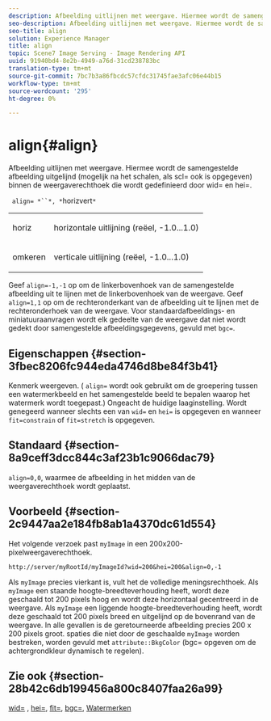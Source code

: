 ```yaml
---
description: Afbeelding uitlijnen met weergave. Hiermee wordt de samengestelde afbeelding uitgelijnd (mogelijk na het schalen, als scl= ook is opgegeven) binnen de weergaverechthoek die wordt gedefinieerd door wid= en hei=.
seo-description: Afbeelding uitlijnen met weergave. Hiermee wordt de samengestelde afbeelding uitgelijnd (mogelijk na het schalen, als scl= ook is opgegeven) binnen de weergaverechthoek die wordt gedefinieerd door wid= en hei=.
seo-title: align
solution: Experience Manager
title: align
topic: Scene7 Image Serving - Image Rendering API
uuid: 91940bd4-8e2b-4949-a76d-31cd238783bc
translation-type: tm+mt
source-git-commit: 7bc7b3a86fbcdc57cfdc31745fae3afc06e44b15
workflow-type: tm+mt
source-wordcount: '295'
ht-degree: 0%

---
```



# align{#align}

Afbeelding uitlijnen met weergave. Hiermee wordt de samengestelde afbeelding uitgelijnd (mogelijk na het schalen, als scl= ook is opgegeven) binnen de weergaverechthoek die wordt gedefinieerd door wid= en hei=.

` align= *``*, *`horizvert`*`

<table id="simpletable_4CB26F72A56D4515B767C303F8E8A1CF"> 
 <tr class="strow"> 
  <td class="stentry"> <p> <span class="codeph"> <span class="varname"> horiz  </span> </span> </p> </td> 
  <td class="stentry"> <p>horizontale uitlijning (reëel, -1.0...1.0) </p> </td> 
 </tr> 
 <tr class="strow"> 
  <td class="stentry"> <p> <span class="codeph"> <span class="varname"> omkeren  </span> </span> </p> </td> 
  <td class="stentry"> <p>verticale uitlijning (reëel, -1.0...1.0) </p> </td> 
 </tr> 
</table>

Geef `align=-1,-1` op om de linkerbovenhoek van de samengestelde afbeelding uit te lijnen met de linkerbovenhoek van de weergave. Geef `align=1,1` op om de rechteronderkant van de afbeelding uit te lijnen met de rechteronderhoek van de weergave. Voor standaardafbeeldings- en miniatuuraanvragen wordt elk gedeelte van de weergave dat niet wordt gedekt door samengestelde afbeeldingsgegevens, gevuld met `bgc=`.

## Eigenschappen {#section-3fbec8206fc944eda4746d8be84f3b41}

Kenmerk weergeven. ( `align=` wordt ook gebruikt om de groepering tussen een watermerkbeeld en het samengestelde beeld te bepalen waarop het watermerk wordt toegepast.) Ongeacht de huidige laaginstelling. Wordt genegeerd wanneer slechts een van `wid=` en `hei=` is opgegeven en wanneer `fit=constrain` of `fit=stretch` is opgegeven.

## Standaard {#section-8a9ceff3dcc844c3af23b1c9066dac79}

`align=0,0`, waarmee de afbeelding in het midden van de weergaverechthoek wordt geplaatst.

## Voorbeeld {#section-2c9447aa2e184fb8ab1a4370dc61d554}

Het volgende verzoek past `myImage` in een 200x200-pixelweergaverechthoek.

`http://server/myRootId/myImageId?wid=200&hei=200&align=0,-1`

Als `myImage` precies vierkant is, vult het de volledige meningsrechthoek. Als `myImage` een staande hoogte-breedteverhouding heeft, wordt deze geschaald tot 200 pixels hoog en wordt deze horizontaal gecentreerd in de weergave. Als `myImage` een liggende hoogte-breedteverhouding heeft, wordt deze geschaald tot 200 pixels breed en uitgelijnd op de bovenrand van de weergave. In alle gevallen is de geretourneerde afbeelding precies 200 x 200 pixels groot. spaties die niet door de geschaalde `myImage` worden bestreken, worden gevuld met `attribute::BkgColor` (bgc= opgeven om de achtergrondkleur dynamisch te regelen).

## Zie ook {#section-28b42c6db199456a800c8407faa26a99}

[wid=](../../../../../is-api/http-ref/image-serving-api-ref/c-http-protocol-reference/c-command-reference/r-is-http-wid.md#reference-bfeadcb67bf4485f851eb21345527e47) ,  [hei=](../../../../../is-api/http-ref/image-serving-api-ref/c-http-protocol-reference/c-command-reference/r-is-http-hei.md#reference-6d6f556ccc0e4b98a815e8a5c1944a96),  [fit=](../../../../../is-api/http-ref/image-serving-api-ref/c-http-protocol-reference/c-command-reference/r-fit.md#reference-f11bff6d93d143d6b135de3a923bc989),  [bgc=](../../../../../is-api/http-ref/image-serving-api-ref/c-http-protocol-reference/c-command-reference/r-bgc.md#reference-53376175f617446fbe5c69120f834b88),  [Watermerken](../../../../../is-api/http-ref/image-serving-api-ref/c-http-protocol-reference/c-syntax-and-features/r-watermarks.md#reference-35d2c3a2c98349b792921c6cb8e73832)
